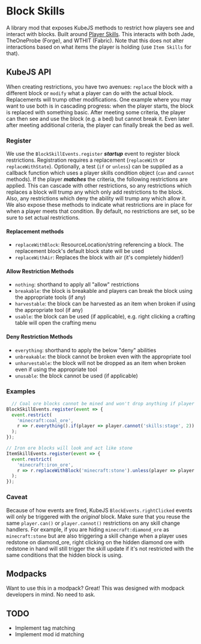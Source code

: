 # Block Skills

A library mod that exposes KubeJS methods to restrict how players see and interact with blocks. Built around
[Player Skills](https://github.com/impleri/player-skills). This interacts with both Jade, TheOneProbe (Forge), and WTHIT
(Fabric). Note that this does not alter interactions based on what items the player is holding (use `Item Skills` for
that).

## KubeJS API

When creating restrictions, you have two avenues: `replace` the block with a different block or `modify` what a player
can do with the actual block. Replacements will trump other modifications. One example where you may want to use both is
in cascading progress: when the player starts, the block is replaced with something basic. After meeting some criteria,
the player can then see and use the block (e.g. a bed) but cannot break it. Even later after meeting additional
criteria, the player can finally break the bed as well.

### Register

We use the `BlockSkillEvents.register` ***startup*** event to register block restrictions. Registration requires a
replacement (`replaceWith` or `replaceWithState`). Optionally, a test (`if` or `unless`) can be supplied as a callback
function which uses a player skills condition object (`can` and `cannot` methods). If the player ***matches*** the
criteria, the following restrictions are applied. This can cascade with other restrictions, so any restrictions which
replaces a block will trump any which only add restrictions to the block. Also, any restrictions which deny the ability
will trump any which allow it. We also expose these methods to indicate what restrictions are in place for when a player
meets that condition. By default, no restrictions are set, so be sure to set actual restrictions.

#### Replacement methods

- `replaceWithBlock`: ResourceLocation/string referencing a block. The replacement block's default block state will be
  used
- `replaceWithAir`: Replaces the block with air (it's completely hidden!)

#### Allow Restriction Methods

- `nothing`: shorthand to apply all "allow" restrictions
- `breakable`: the block is breakable and players can break the block using the appropriate tools (if any)
- `harvestable`: the block can be harvested as an item when broken if using the appropriate tool (if any)
- `usable`: the block can be used (if applicable), e.g. right clicking a crafting table will open the crafting menu

#### Deny Restriction Methods

- `everything`: shorthand to apply the below "deny" abilities
- `unbreakable`: the block cannot be broken even with the appropriate tool
- `unharvestable`: the block will not be dropped as an item when broken even if using the appropriate tool
- `unusable`: the block cannot be used (if applicable)

### Examples

```js
  // Coal ore blocks cannot be mined and won't drop anything if player is at stage 1 or below
BlockSkillEvents.register(event => {
  event.restrict(
    'minecraft:coal_ore',
    r => r.everything().if(player => player.cannot('skills:stage', 2))
  );
});

// Iron ore blocks will look and act like stone
ItemSkillEvents.register(event => {
  event.restrict(
    'minecraft:iron_ore',
    r => r.replaceWithBlock('minecraft:stone').unless(player => player.can('skills:stage', 2))
  );
});
```

### Caveat

Because of how events are fired, KubeJS `BlockEvents.rightClicked` events will only be triggered with the _original_
block. Make sure that you reuse the same `player.can()` or `player.cannot()` restrictions on any skill change handlers.
For example, if you are hiding `minecraft:diamond_ore` as `minecraft:stone` but are also triggering a skill change when
a player uses redstone on diamond_ore, right clicking on the hidden diamond ore with redstone in hand will still trigger
the skill update if it's not restricted with the same conditions that the hidden block is using.

## Modpacks

Want to use this in a modpack? Great! This was designed with modpack developers in mind. No need to ask.

## TODO

- Implement tag matching
- Implement mod id matching
